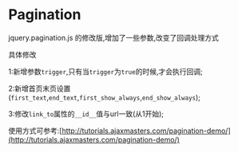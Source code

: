 Pagination
==========

jquery.pagination.js 的修改版,增加了一些参数,改变了回调处理方式

具体修改

1:新增参数`trigger`,只有当`trigger`为`true`的时候,才会执行回调;

2:新增首页末页设置(`first_text`,`end_text`,`first_show_always`,`end_show_always`);

3:修改`link_to`属性的`__id__`值与url一致(从1开始);

使用方式可参考:[http://tutorials.ajaxmasters.com/pagination-demo/](http://tutorials.ajaxmasters.com/pagination-demo/)
